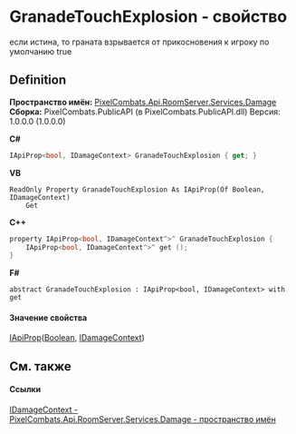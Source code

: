 # GranadeTouchExplosion - свойство


если истина, то граната взрывается от прикосновения к игроку 
по умолчанию true




## Definition
**Пространство имён:** <a href="1d025921-8e2c-5bf2-82bb-de99dd30cacf">PixelCombats.Api.RoomServer.Services.Damage</a>  
**Сборка:** PixelCombats.PublicAPI (в PixelCombats.PublicAPI.dll) Версия: 1.0.0.0 (1.0.0.0)

**C#**
``` C#
IApiProp<bool, IDamageContext> GranadeTouchExplosion { get; }
```
**VB**
``` VB
ReadOnly Property GranadeTouchExplosion As IApiProp(Of Boolean, IDamageContext)
	Get
```
**C++**
``` C++
property IApiProp<bool, IDamageContext^>^ GranadeTouchExplosion {
	IApiProp<bool, IDamageContext^>^ get ();
}
```
**F#**
``` F#
abstract GranadeTouchExplosion : IApiProp<bool, IDamageContext> with get
```



#### Значение свойства
<a href="c9eff8a0-836a-2f39-ef16-60c450c5b769">IApiProp</a>(<a href="https://learn.microsoft.com/dotnet/api/system.boolean" target="_blank" rel="noopener noreferrer">Boolean</a>, <a href="cce855dd-40cf-d2e9-c71d-c888296e2344">IDamageContext</a>)

## См. также


#### Ссылки
<a href="cce855dd-40cf-d2e9-c71d-c888296e2344">IDamageContext - </a>  
<a href="1d025921-8e2c-5bf2-82bb-de99dd30cacf">PixelCombats.Api.RoomServer.Services.Damage - пространство имён</a>  
